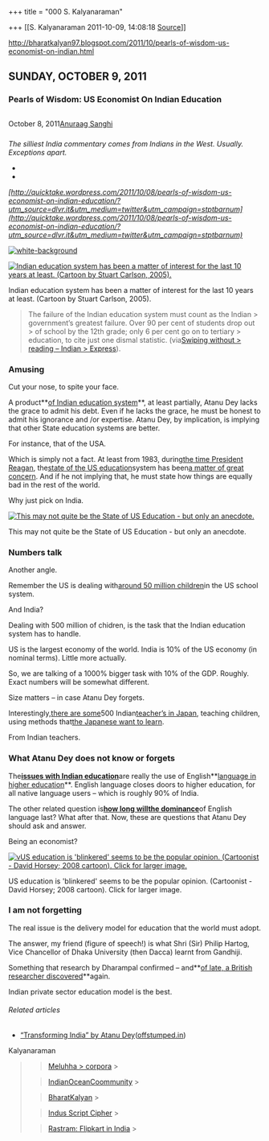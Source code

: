 +++
title = "000 S. Kalyanaraman"

+++
[[S. Kalyanaraman	2011-10-09, 14:08:18 [Source](https://groups.google.com/g/bvparishat/c/VHMEvlREWvk)]]



<http://bharatkalyan97.blogspot.com/2011/10/pearls-of-wisdom-us-economist-on-indian.html>  

  

## SUNDAY, OCTOBER 9, 2011

### Pearls of Wisdom: US Economist On Indian Education

## 

October 8, 2011[Anuraag Sanghi](http://quicktake.wordpress.com/author/2ndlook/ "Posts by Anuraag Sanghi")

### 

*The silliest India commentary comes from Indians in the West. Usually. Exceptions apart.*

*  
*

*[http://quicktake.wordpress.com/2011/10/08/pearls-of-wisdom-us-economist-on-indian-education/?utm_source=dlvr.it&utm_medium=twitter&utm_campaign=stptbarnum](http://quicktake.wordpress.com/2011/10/08/pearls-of-wisdom-us-economist-on-indian-education/?utm_source=dlvr.it&utm_medium=twitter&utm_campaign=stptbarnum)*

[![](https://ci4.googleusercontent.com/proxy/CrH-wMcZhnU9t87r2Ke6KoIQv2p7nDymWDJPK07CqNo9-b2aBNcKltH1AYM6EqoyiCrjfos92sJp5bEsPIHoTV8UEPZtfDIhF-WOQb5kNm7YyQaNdueCcYoIWsBMIw=s0-d-e1-ft#http://quicktake.files.wordpress.com/2011/09/white-background.jpg?w=10&h=10 "white-background")](http://quicktake.files.wordpress.com/2011/09/white-background.jpg)

[![Indian education system has been a matter of interest for the last 10 years at least. (Cartoon by Stuart Carlson, 2005).](https://ci6.googleusercontent.com/proxy/Pbz8rg8JPHCMwEcEi0yt9EdesycqQhmVJdYj2KM0RLq8WGwM01qY7qgSWGQ6iaS4itoZ4REBMjwCPDXbVCtQi66UeHkvtE-KeP8sz06maZD1wSgMo5UZgNSF7pon6amewDp-SmDOsaNisXjzRvs5tRcgJDnq0gpp673FHag=s0-d-e1-ft#http://behind2ndlook.files.wordpress.com/2011/09/stuart-carlson-2005-resized-cartoon.jpg?w=362&h=752&h=302 "Indian education system has been a matter of interest for the last 10 years at least. (Cartoon by Stuart Carlson, 2005).")](http://behind2ndlook.files.wordpress.com/2011/09/stuart-carlson-2005-resized-cartoon.jpg?w=900&h=752 "Indian education system has been a matter of interest for the last 10 years at least. (Cartoon by Stuart Carlson, 2005).")

Indian education system has been a matter of interest for the last 10 years at least. (Cartoon by Stuart Carlson, 2005).

> The failure of the Indian education system must count as the Indian > government’s greatest failure. Over 90 per cent of students drop out > of school by the 12th grade; only 6 per cent go on to tertiary > education, to cite just one dismal statistic. (via[Swiping without > reading – Indian > Express](http://www.indianexpress.com/news/swiping-without-reading/857206/0 "Swiping without reading  |  Posted: Sat Oct 08 2011, 01:42 hrs  |  Atanu Dey is an economist at the University of California, Berkeley")).

### **Amusing**

Cut your nose, to spite your face.

A product**[of Indian education system](http://quicktake.wordpress.com/2009/11/17/indian-education-stirrings-at-the-margin/ "Indian education – Stirrings at the margin By 2ndlook")**, at least partially, Atanu Dey lacks the grace to admit his debt. Even if he lacks the grace, he must be honest to admit his ignorance and /or expertise. Atanu Dey, by implication, is implying that other State education systems are better.

For instance, that of the USA.

Which is simply not a fact. At least from 1983, during[the time President Reagan](http://voices.washingtonpost.com/answer-sheet/school-turnaroundsreform/how-ronald-reagan-affected-tod.html "Ronald Reagan's impact on education today |  By Valerie Strauss  |  Posted at 11:46 AM ET, 02/ 6/2011 "), the[state of the US education](http://www.cato.org/research/education/articles/reagan.html "Reagan’s ABCs  by Dan Lips  |  cato.org")system has been[a matter of great concern](http://www2.ed.gov/pubs/NatAtRisk/risk.html "A Nation At Risk - April 1983  |  Summary of US Govt. National Commission on Excellence in Education on August 26, 1981"). And if he not implying that, he must state how things are equally bad in the rest of the world.

Why just pick on India.

[![This may not quite be the State of US Education - but only an anecdote.](https://ci5.googleusercontent.com/proxy/PALai5dSVljiz8Z-u6kmYr5lBnGV5AfP6x87KLc0annYA2OfZ3eX7LQTmQjvtGrh8XStNnWfa1g_5OsOMeq-ddbGLm0-wV29eSIC9_r70WSKjR7bCMHCZHkosBglCHc=s0-d-e1-ft#http://www.cartoonstock.com/newscartoons/cartoonists/cgo/lowres/cgon394l.jpg "This may not quite be the State of US Education - but only an anecdote.")](http://www.cartoonstock.com/newscartoons/cartoonists/cgo/lowres/cgon394l.jpg "This may not quite be the State of US Education - but only an anecdote.")

This may not quite be the State of US Education - but only an anecdote.

### **Numbers talk**

Another angle.

Remember the US is dealing with[around 50 million children](http://www.schoolandstate.org/stats.htm "Did you know . . .  |   Statistics and Facts    ")in the US school system.

And India?

Dealing with 500 million of chidren, is the task that the Indian education system has to handle.

US is the largest economy of the world. India is 10% of the US economy (in nominal terms). Little more actually.

So, we are talking of a 1000% bigger task with 10% of the GDP. Roughly. Exact numbers will be somewhat different.

Size matters – in case Atanu Dey forgets.

Interestingly,[there are some](http://m.mumbaimirror.com/index.aspx?Page=article&sectname=News%20-%20Nation&sectid=3&contentid=20080205200802050202531219eebafdf "Japan wants Indian maths teachers  |  Japanese believe that Indians are the best in the world when it comes to teaching the subject  |  IANS  |  Posted On Tuesday, February 05, 2008 at 02:02:53 AM")500 Indian[teacher’s in Japan](http://search.japantimes.co.jp/cgi-bin/fs20100415a3.html "Thursday, April 15, 2010  |  Why do English teachers have to be native speakers? |  English-language schools in Japan are changing stereotypes by proving that good teaching is not about nationality  |  By MELINDA JOE |  Special to The Japan Times"), teaching children, using methods that[the Japanese want to learn](http://www.nytimes.com/2008/01/02/business/worldbusiness/02japan.html?pagewanted=all "Losing an Edge, Japanese Envy India’s Schools |  By MARTIN FACKLER |  Published: January 2, 2008").

From Indian teachers.

### **What Atanu Dey does not know or forgets**

The[**issues with Indian education**](http://quicktake.wordpress.com/2009/03/07/freeing-higher-education-in-india/ "Freeing higher education in India By 2ndlook")are really the use of English**[language in higher education](http://quicktake.wordpress.com/2010/09/30/english-the-language-of-progress/ "English – The language of progress? By 2ndlook")**. English language closes doors to higher education, for all native language users – which is roughly 90% of India.

The other related question is[**how long will**](http://quicktake.wordpress.com/2010/10/31/escape-to-the-west-indian-taxpayers-cost/ "Escape to the West @Indian Taxpayers’ cost By 2ndlook")[**the dominance**](http://quicktake.wordpress.com/2010/10/31/escape-to-the-west-indian-taxpayers-cost/ "Escape to the West @Indian Taxpayers’ cost By 2ndlook")of English language last? What after that. Now, these are questions that Atanu Dey should ask and answer.

Being an economist?

[![vUS education is 'blinkered' seems to be the popular opinion. (Cartoonist - David Horsey; 2008 cartoon). Click for larger image.](https://ci5.googleusercontent.com/proxy/LGAhSuFFTG4omnZmomLYGEzZdrN9REkx0FtL8xZWNbKkQ1x_rNcGsObGRcjrRl67Yz13I21JCy6JcA66Bi_CTrrek4hSoZ6T6cl-UKLQpXi7vEMe3BCco47kcw=s0-d-e1-ft#http://mmsdamps.files.wordpress.com/2008/02/nclb-cartoon.gif?w=365&h=287 "US education is 'blinkered' seems to be the popular opinion. (Cartoonist - David Horsey; 2008 cartoon). Click for larger image.")](http://mmsdamps.files.wordpress.com/2008/02/nclb-cartoon.gif)

US education is 'blinkered' seems to be the popular opinion. (Cartoonist - David Horsey; 2008 cartoon). Click for larger image.

### **I am not forgetting**

The real issue is the delivery model for education that the world must adopt.

The answer, my friend (figure of speech!) is what Shri (Sir) Philip Hartog, Vice Chancellor of Dhaka University (then Dacca) learnt from Gandhiji.

Something that research by Dharampal confirmed – and**[of late, a British researcher discovered](http://quicktake.wordpress.com/2009/11/16/what-kapil-sibal-does-not-know-and-hurts-us/ "What Kapil Sibal does not know and hurts us By 2ndlook")**again.

Indian private sector education model is the best.

###### Related articles

-   [“Transforming India” by Atanu
    Dey](http://blog.offstumped.in/2011/09/26/transforming-india-by-atanu-dey/)([offstumped.in](http://offstumped.in))

  

Kalyanaraman

  

> 
> > 
> > [Meluhha > corpora](http://bharatkalyan97.blogspot.com/2011/09/meluhha-epigraphia-indus-language.html) >
> 
> > 
> > 
> > [IndianOceanCoommunity](https://sites.google.com/site/indianoceancommunity1/) >
> 
> > 
> > [BharatKalyan](http://bharatkalyan97.blogspot.com/) >
> 
> > 
> > [Indus Script Cipher](http://tinyurl.com/3w6ojj6) >
> 
> > 
> > [Rastram: Flipkart in India](http://tinyurl.com/4xguuoh%20) >
> 

  

  

